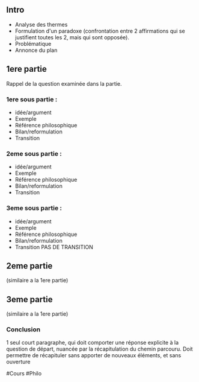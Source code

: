 
## Intro
- Analyse des thermes
- Formulation d'un paradoxe (confrontation entre 2 affirmations qui se justifient toutes les 2, mais qui sont opposée).
- Problématique
- Annonce du plan

## 1ere partie
Rappel de la question examinée dans la partie.
### 1ere sous partie :
- idée/argument
- Exemple
- Référence philosophique
- Bilan/reformulation
- Transition

### 2eme sous partie :
- idée/argument
- Exemple
- Référence philosophique
- Bilan/reformulation
- Transition

### 3eme sous partie :
- idée/argument
- Exemple
- Référence philosophique
- Bilan/reformulation
- Transition
PAS DE TRANSITION

## 2eme partie
(similaire a la 1ere partie)


## 3eme partie
(similaire a la 1ere partie)

### Conclusion
1 seul court paragraphe, qui doit comporter une réponse explicite à la question de départ, nuancée par la récapitulation du chemin parcouru. Doit permettre de récapituler sans apporter de nouveaux éléments, et sans ouverture 


#Cours #Philo